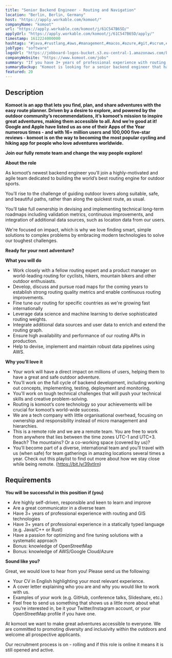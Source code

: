 ```yaml
---
title: "Senior Backend Engineer - Routing and Navigation"
location: "Berlin, Berlin, Germany"
host: "https://apply.workable.com/komoot/"
companyName: "komoot"
url: "https://apply.workable.com/komoot/j/61C547B65D/"
applyUrl: "https://apply.workable.com/komoot/j/61C547B65D/apply/"
timestamp: 1612224000000
hashtags: "#java,#rustlang,#aws,#management,#macos,#azure,#git,#scrum,#monitoring,#optimization"
jobType: "software"
logoUrl: "https://jobboard-logos-bucket.s3.eu-central-1.amazonaws.com/komoot"
companyWebsite: "https://www.komoot.com/jobs"
summary: "If you have 3+ years of professional experience with routing and GIS technologies, consider applying to Komoot's job post for a new senior backend engineer."
summaryBackup: "Komoot is looking for a senior backend engineer that has experience in: #java, #rustlang, #aws."
featured: 20
---
```


## Description

**Komoot is an app that lets you find, plan, and share adventures with the easy route planner. Driven by a desire to explore, and powered by the outdoor community’s recommendations, it’s komoot’s mission to inspire great adventures, making them accessible to all. And we’re good at it! Google and Apple have listed us as one of their Apps of the Year numerous times - and with 16+ million users and 100,000 five-star reviews - komoot is on the way to becoming the most popular cycling and hiking app for people who love adventures worldwide.**

**Join our fully remote team and change the way people explore!**

**About the role**

As komoot’s newest backend engineer you’ll join a highly-motivated and agile team dedicated to building the world’s best routing engine for outdoor sports.

You’ll rise to the challenge of guiding outdoor lovers along suitable, safe, and beautiful paths, rather than along the quickest route, as usual.

You’ll take full ownership in devising and implementing technical long-term roadmaps including validation metrics, continuous improvements, and integration of additional data sources, such as location data from our users.

We're focused on impact, which is why we love finding smart, simple solutions to complex problems by embracing modern technologies to solve our toughest challenges.

**Ready for your next adventure?**

**What you will do**

*   Work closely with a fellow routing expert and a product manager on world-leading routing for cyclists, hikers, mountain bikers and other outdoor enthusiasts.
*   Develop, discuss and pursue road maps for the coming years to establish strong routing quality metrics and enable continuous routing improvements.
*   Fine tune our routing for specific countries as we're growing fast internationally
*   Leverage data science and machine learning to derive sophisticated routing weights.
*   Integrate additional data sources and user data to enrich and extend the routing graph.
*   Ensure high availability and performance of our routing APIs in production.
*   Help to devise, implement and maintain robust data pipelines using AWS.

**Why you’ll love it**

*   Your work will have a direct impact on millions of users, helping them to have a great and safe outdoor adventure.
*   You’ll work on the full cycle of backend development, including working out concepts, implementing, testing, deployment and monitoring.
*   You'll work on tough technical challenges that will push your technical skills and creative problem-solving.
*   Routing is komoot’s core technology so your achievements will be crucial for komoot’s world-wide success.
*   We are a tech company with little organisational overhead, focusing on ownership and responsibility instead of micro management and hierarchies.
*   This is a remote role and we are a remote team. You are free to work from anywhere that lies between the time zones UTC-1 and UTC+3. Beach? The mountains? Or a co-working space (covered by us)?
*   You’ll become part of a diverse, international team and you’ll travel with us (when safe) for team gatherings in amazing locations several times a year. Check out this playlist to find out more about how we stay close while being remote. (https://bit.ly/39xtIrn)

## Requirements

**You will be successful in this position if (you)**

*   Are highly self-driven, responsible and keen to learn and improve
*   Are a great communicator in a diverse team
*   Have 3+ years of professional experience with routing and GIS technologies
*   Have 3+ years of professional experience in a statically typed language (e.g. Java/C++ or Rust)
*   Have a passion for optimizing and fine tuning solutions with a systematic approach
*   Bonus: knowledge of OpenStreetMap
*   Bonus: knowledge of AWS/Google Cloud/Azure

**Sound like you?**

Great, we would love to hear from you! Please send us the following:

*   Your CV in English highlighting your most relevant experience.
*   A cover letter explaining who you are and why you would like to work with us.
*   Examples of your work (e.g. GitHub, conference talks, Slideshare, etc.)
*   Feel free to send us something that shows us a little more about what you’re interested in, be it your Twitter/Instagram account, or your OpenStreetMap profile if you have one.

At komoot we want to make great adventures accessible to everyone. We are committed to promoting diversity and inclusivity within the outdoors and welcome all prospective applicants.

Our recruitment process is on - rolling and if this role is online it means it is still opened and active.
